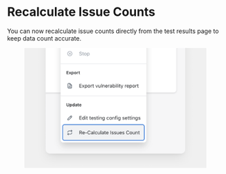 # Recalculate Issue Counts

You can now recalculate issue counts directly from the test results page to keep data count accurate.

<figure><img src="../../.gitbook/assets/image (7) (1).png" alt=""><figcaption></figcaption></figure>
